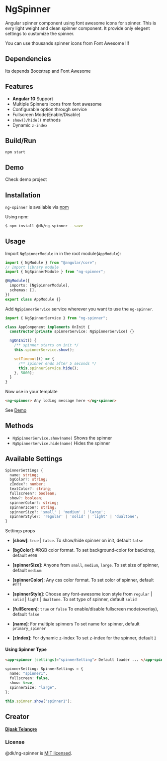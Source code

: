 # NgSpinner

Angular spinner component using font awesome icons for spinner. This is evry light weight and clean spinner component. It provide only elegent settings to customize the spinner.

You can use thousands spinner icons from Font Awesome !!!

## Dependencies

Its depends Bootstrap and Font Awesome

## Features

- **Angular 10** Support
- Multiple Spinners icons from font awesome
- Configurable option through service
- Fullscreen Mode(Enable/Disable)
- `show()/hide()` methods
- Dynamic `z-index`

## Build/Run

`npm start`

## Demo

Check demo project

## Installation

`ng-spinner` is available via [npm](https://www.npmjs.com/package/@dk/ng-spinner)

Using npm:

```bash
$ npm install @dk/ng-spinner --save
```

## Usage

Import `NgSpinnerModule` in in the root module(`AppModule`):

```typescript
import { NgModule } from "@angular/core";
// Import library module
import { NgSpinnerModule } from "ng-spinner";

@NgModule({
  imports: [NgSpinnerModule],
  schemas: [],
})
export class AppModule {}
```

Add `NgSpinnerService` service wherever you want to use the `ng-spinner`.

```typescript
import { NgSpinnerService } from "ng-spinner";

class AppComponent implements OnInit {
  constructor(private spinnerService: NgSpinnerService) {}

  ngOnInit() {
    /** spinner starts on init */
    this.spinnerService.show();

    setTimeout(() => {
      /** spinner ends after 5 seconds */
      this.spinnerService.hide();
    }, 5000);
  }
}
```

Now use in your template

```html
<ng-spinner> Any loding message here </ng-spinner>
```

See [Demo](#demo)

## Methods

- `NgSpinnerService.show(name)` Shows the spinner
- `NgSpinnerService.hide(name)` Hides the spinner

## Available Settings

```typescript
SpinnerSettings {
  name: string;
  bgColor?: string;
  zIndex?: number;
  textColor?: string;
  fullscreen?: boolean;
  show?: boolean;
  spinnerColor?: string;
  spinnerIcon?: string;
  spinnerSize?: 'small' | 'medium' | 'large';
  spinnerStyle?: 'regular' | 'solid' | 'light' | 'dualtone';
}
```

Settings props

- **[show]**: `true` | `false`.
  To show/hide spinner on init, default `false`

- **[bgColor]**: #RGB color format.
  To set background-color for backdrop, default `#000`

- **[spinnerSize]**: Anyone from `small`, `medium`, `large`.
  To set size of spinner, default `medium`
- **[spinnerColor]**: Any css color format.
  To set color of spinner, default `#fff`

- **[spinnerStyle]**: Choose any font-awesome icon style from `regular` | `solid` | `light` | `dualtone`.
  To set type of spinner, default `solid`

- **[fullScreen]**: `true` or `false`
  To enable/disable fullscreen mode(overlay), default `false`

- **[name]**: For multiple spinners
  To set name for spinner, default `primary_spinner`

- **[zIndex]**: For dynamic z-index
  To set z-index for the spinner, default `2`

#### Using Spinner Type

```html
<app-spinner [settings]="spinnerSetting"> Default loader ... </app-spinner>
```

```typescript
spinnerSetting: SpinnerSettings = {
  name: "spinner1",
  fullscreen: false,
  show: true,
  spinnerSize: "large",
};
```

```javascript
this.spinner.show("spinner1");
```

## Creator

#### [Dipak Telangre](mailto:dipaktelangre@gmail.com)

### License

@dk/ng-spinner is [MIT licensed](./LICENSE).
